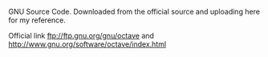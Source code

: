 GNU Source Code. Downloaded from the official source and uploading here for my reference.

Official link
    ftp://ftp.gnu.org/gnu/octave
and
    http://www.gnu.org/software/octave/index.html
